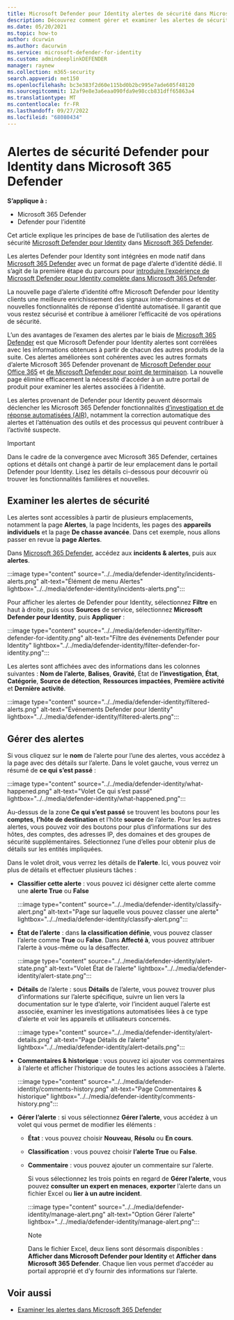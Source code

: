 ```yaml
---
title: Microsoft Defender pour Identity alertes de sécurité dans Microsoft 365 Defender
description: Découvrez comment gérer et examiner les alertes de sécurité émises par Microsoft Defender pour Identity dans Microsoft 365 Defender
ms.date: 05/20/2021
ms.topic: how-to
author: dcurwin
ms.author: dacurwin
ms.service: microsoft-defender-for-identity
ms.custom: admindeeplinkDEFENDER
manager: raynew
ms.collection: m365-security
search.appverid: met150
ms.openlocfilehash: bc3e383f2d60e115bd0b2bc995e7ade605f48120
ms.sourcegitcommit: 12af9e8e3a6eaa090fda9e98ccb831dff65863a4
ms.translationtype: MT
ms.contentlocale: fr-FR
ms.lasthandoff: 09/27/2022
ms.locfileid: "68080434"
---
```

# <a name="defender-for-identity-security-alerts-in-microsoft-365-defender"></a>Alertes de sécurité Defender pour Identity dans Microsoft 365 Defender

**S’applique à :**

- Microsoft 365 Defender
- Defender pour l’identité

Cet article explique les principes de base de l’utilisation des alertes de sécurité [Microsoft Defender pour Identity](/defender-for-identity) dans [Microsoft 365 Defender](/microsoft-365/security/defender/overview-security-center).

Les alertes Defender pour Identity sont intégrées en mode natif dans <a href="https://go.microsoft.com/fwlink/p/?linkid=2077139" target="_blank">Microsoft 365 Defender</a> avec un format de page d’alerte d’identité dédié. Il s’agit de la première étape du parcours pour [introduire l’expérience de Microsoft Defender pour Identity complète dans Microsoft 365 Defender](/defender-for-identity/defender-for-identity-in-microsoft-365-defender).

La nouvelle page d’alerte d’identité offre Microsoft Defender pour Identity clients une meilleure enrichissement des signaux inter-domaines et de nouvelles fonctionnalités de réponse d’identité automatisée. Il garantit que vous restez sécurisé et contribue à améliorer l’efficacité de vos opérations de sécurité.

L’un des avantages de l’examen des alertes par le biais de [Microsoft 365 Defender](/microsoft-365/security/defender/microsoft-365-defender) est que Microsoft Defender pour Identity alertes sont corrélées avec les informations obtenues à partir de chacun des autres produits de la suite. Ces alertes améliorées sont cohérentes avec les autres formats d’alerte Microsoft 365 Defender provenant de [Microsoft Defender pour Office 365](/microsoft-365/security/office-365-security) et [de Microsoft Defender pour point de terminaison](/microsoft-365/security/defender-endpoint). La nouvelle page élimine efficacement la nécessité d’accéder à un autre portail de produit pour examiner les alertes associées à l’identité.

Les alertes provenant de Defender pour Identity peuvent désormais déclencher les Microsoft 365 Defender fonctionnalités [d’investigation et de réponse automatisées (AIR),](/microsoft-365/security/defender/m365d-autoir) notamment la correction automatique des alertes et l’atténuation des outils et des processus qui peuvent contribuer à l’activité suspecte.

> [!IMPORTANT]
> Dans le cadre de la convergence avec Microsoft 365 Defender, certaines options et détails ont changé à partir de leur emplacement dans le portail Defender pour Identity. Lisez les détails ci-dessous pour découvrir où trouver les fonctionnalités familières et nouvelles.

## <a name="review-security-alerts"></a>Examiner les alertes de sécurité

Les alertes sont accessibles à partir de plusieurs emplacements, notamment la page **Alertes**, la page Incidents, les pages des **appareils** **individuels** et la page **De chasse avancée**. Dans cet exemple, nous allons passer en revue la **page Alertes**.

Dans <a href="https://go.microsoft.com/fwlink/p/?linkid=2077139" target="_blank">Microsoft 365 Defender</a>, accédez aux **incidents & alertes**, puis aux **alertes**.

:::image type="content" source="../../media/defender-identity/incidents-alerts.png" alt-text="Élément de menu Alertes" lightbox="../../media/defender-identity/incidents-alerts.png":::

Pour afficher les alertes de Defender pour Identity, sélectionnez **Filtre** en haut à droite, puis sous **Sources** de service, sélectionnez **Microsoft Defender pour Identity**, puis **Appliquer** :

:::image type="content" source="../../media/defender-identity/filter-defender-for-identity.png" alt-text="Filtre des événements Defender pour Identity" lightbox="../../media/defender-identity/filter-defender-for-identity.png":::

Les alertes sont affichées avec des informations dans les colonnes suivantes : **Nom de l’alerte**, **Balises**, **Gravité**, État de **l’investigation**, **État**, **Catégorie**, **Source de détection**, **Ressources impactées**, **Première activité** et **Dernière activité**.

:::image type="content" source="../../media/defender-identity/filtered-alerts.png" alt-text="Événements Defender pour Identity" lightbox="../../media/defender-identity/filtered-alerts.png":::

## <a name="manage-alerts"></a>Gérer des alertes

Si vous cliquez sur le **nom** de l’alerte pour l’une des alertes, vous accédez à la page avec des détails sur l’alerte. Dans le volet gauche, vous verrez un résumé de **ce qui s’est passé** :

:::image type="content" source="../../media/defender-identity/what-happened.png" alt-text="Volet Ce qui s’est passé" lightbox="../../media/defender-identity/what-happened.png":::

Au-dessus de la zone **Ce qui s’est passé** se trouvent les boutons pour les **comptes**, **l’hôte de destination** et l’hôte **source** de l’alerte. Pour les autres alertes, vous pouvez voir des boutons pour plus d’informations sur des hôtes, des comptes, des adresses IP, des domaines et des groupes de sécurité supplémentaires. Sélectionnez l’une d’elles pour obtenir plus de détails sur les entités impliquées.

Dans le volet droit, vous verrez les détails de **l’alerte**. Ici, vous pouvez voir plus de détails et effectuer plusieurs tâches :

- **Classifier cette alerte** : vous pouvez ici désigner cette alerte comme une **alerte True** ou **False**

    :::image type="content" source="../../media/defender-identity/classify-alert.png" alt-text="Page sur laquelle vous pouvez classer une alerte" lightbox="../../media/defender-identity/classify-alert.png":::

- **État de l’alerte** : dans **la classification définie**, vous pouvez classer l’alerte comme **True** ou **False**. Dans **Affecté à**, vous pouvez attribuer l’alerte à vous-même ou la désaffecter.

    :::image type="content" source="../../media/defender-identity/alert-state.png" alt-text="Volet État de l’alerte" lightbox="../../media/defender-identity/alert-state.png":::

- **Détails** de l’alerte : sous **Détails** de l’alerte, vous pouvez trouver plus d’informations sur l’alerte spécifique, suivre un lien vers la documentation sur le type d’alerte, voir l’incident auquel l’alerte est associée, examiner les investigations automatisées liées à ce type d’alerte et voir les appareils et utilisateurs concernés.

   :::image type="content" source="../../media/defender-identity/alert-details.png" alt-text="Page Détails de l’alerte" lightbox="../../media/defender-identity/alert-details.png":::

- **Commentaires & historique** : vous pouvez ici ajouter vos commentaires à l’alerte et afficher l’historique de toutes les actions associées à l’alerte.

    :::image type="content" source="../../media/defender-identity/comments-history.png" alt-text="Page Commentaires & historique" lightbox="../../media/defender-identity/comments-history.png":::

- **Gérer l’alerte** : si vous sélectionnez **Gérer l’alerte**, vous accédez à un volet qui vous permet de modifier les éléments :
  - **État** : vous pouvez choisir **Nouveau**, **Résolu** ou **En cours**.
  - **Classification** : vous pouvez choisir **l’alerte True** ou **False**.
  - **Commentaire** : vous pouvez ajouter un commentaire sur l’alerte.

    Si vous sélectionnez les trois points en regard de **Gérer l’alerte**, vous pouvez **consulter un expert en menaces**, **exporter** l’alerte dans un fichier Excel ou **lier à un autre incident**.

    :::image type="content" source="../../media/defender-identity/manage-alert.png" alt-text="Option Gérer l’alerte" lightbox="../../media/defender-identity/manage-alert.png":::

    > [!NOTE]
    > Dans le fichier Excel, deux liens sont désormais disponibles : **Afficher dans Microsoft Defender pour Identity** et **Afficher dans Microsoft 365 Defender**. Chaque lien vous permet d’accéder au portail approprié et d’y fournir des informations sur l’alerte.

## <a name="see-also"></a>Voir aussi

- [Examiner les alertes dans Microsoft 365 Defender](../defender/investigate-alerts.md)
